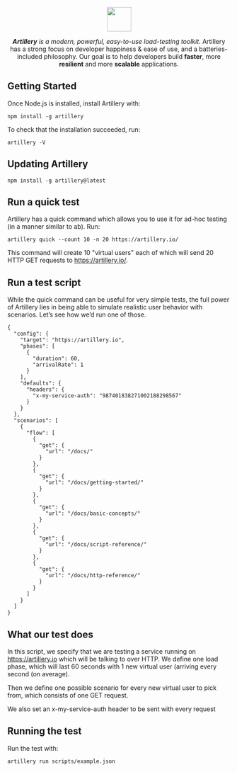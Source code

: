 <p align="center"><a href="https://artillery.io"><img src="https://artillery.io/img/flag.png" height="55" /></a></p>
<p align="center"><em><strong>Artillery</strong> is a modern, powerful, easy-to-use load-testing toolkit.</em> Artillery has a strong focus on developer happiness &amp; ease of use, and a batteries-included philosophy. Our goal is to help developers build <strong>faster</strong>, more <strong>resilient</strong> and more <strong>scalable</strong> applications.</p>

## Getting Started

Once Node.js is installed, install Artillery with:
```
npm install -g artillery
```
To check that the installation succeeded, run:
```
artillery -V
```

## Updating Artillery
```
npm install -g artillery@latest
```

## Run a quick test

Artillery has a quick command which allows you to use it for ad-hoc testing (in a manner similar to ab). Run:

```
artillery quick --count 10 -n 20 https://artillery.io/
```

This command will create 10 "virtual users" each of which will send 20 HTTP GET requests to https://artillery.io/.

## Run a test script

While the quick command can be useful for very simple tests, the full power of Artillery lies in being able to simulate realistic user behavior with scenarios. Let’s see how we’d run one of those.

```
{
  "config": {
    "target": "https://artillery.io",
    "phases": [
      {
        "duration": 60,
        "arrivalRate": 1
      }
    ],
    "defaults": {
      "headers": {
        "x-my-service-auth": "987401838271002188298567"
      }
    }
  },
  "scenarios": [
    {
      "flow": [
        {
          "get": {
            "url": "/docs/"
          }
        },
        {
          "get": {
            "url": "/docs/getting-started/"
          }
        },
        {
          "get": {
            "url": "/docs/basic-concepts/"
          }
        },
        {
          "get": {
            "url": "/docs/script-reference/"
          }
        },
        {
          "get": {
            "url": "/docs/http-reference/"
          }
        }
      ]
    }
  ]
}
```

## What our test does

In this script, we specify that we are testing a service running on https://artillery.io which will be talking to over HTTP. We define one load phase, which will last 60 seconds with 1 new virtual user (arriving every second (on average).

Then we define one possible scenario for every new virtual user to pick from, which consists of one GET request.

We also set an x-my-service-auth header to be sent with every request

## Running the test

Run the test with:

```
artillery run scripts/example.json
```